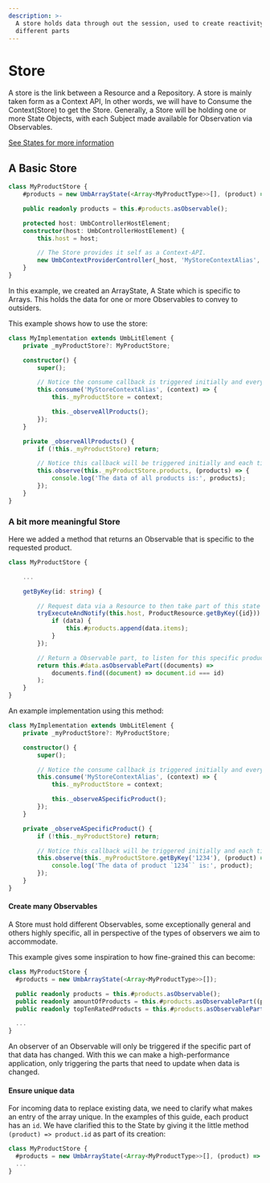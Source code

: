 ```yaml
---
description: >-
  A store holds data through out the session, used to create reactivity across
  different parts
---
```


# Store

A store is the link between a Resource and a Repository. A store is mainly taken form as a Context API, In other words, we will have to Consume the Context(Store) to get the Store. Generally, a Store will be holding one or more State Objects, with each Subject made available for Observation via Observables.

[See States for more information](../states.md)

## A Basic Store

```typescript
class MyProductStore {
	#products = new UmbArrayState(<Array<MyProductType>>[], (product) => product.id);

	public readonly products = this.#products.asObservable();

	protected host: UmbControllerHostElement;
	constructor(host: UmbControllerHostElement) {
		this.host = host;

		// The Store provides it self as a Context-API.
		new UmbContextProviderController(_host, 'MyStoreContextAlias', this);
	}
}
```

In this example, we created an ArrayState, A State which is specific to Arrays. This holds the data for one or more Observables to convey to outsiders.

This example shows how to use the store:

```typescript
class MyImplementation extends UmbLitElement {
	private _myProductStore?: MyProductStore;

	constructor() {
		super();

		// Notice the consume callback is triggered initially and every time the Context is changed.
		this.consume('MyStoreContextAlias', (context) => {
			this._myProductStore = context;

			this._observeAllProducts();
		});
	}

	private _observeAllProducts() {
		if (!this._myProductStore) return;

		// Notice this callback will be triggered initially and each time the products change:
		this.observe(this._myProductStore.products, (products) => {
			console.log('The data of all products is:', products);
		});
	}
}
```

### A bit more meaningful Store

Here we added a method that returns an Observable that is specific to the requested product.

```typescript
class MyProductStore {

	...

	getByKey(id: string) {

		// Request data via a Resource to then take part of this state when received.
		tryExecuteAndNotify(this.host, ProductResource.getByKey({id})).then(({ data }) => {
			if (data) {
				this.#products.append(data.items);
			}
		});

		// Return a Observable part, to listen for this specific product and the future changes of it.
		return this.#data.asObservablePart((documents) =>
			documents.find((document) => document.id === id)
		);
	}
}
```

An example implementation using this method:

```typescript
class MyImplementation extends UmbLitElement {
	private _myProductStore?: MyProductStore;

	constructor() {
		super();

		// Notice the consume callback is triggered initially and every time the Context is changed.
		this.consume('MyStoreContextAlias', (context) => {
			this._myProductStore = context;

			this._observeASpecificProduct();
		});
	}

	private _observeASpecificProduct() {
		if (!this._myProductStore) return;

		// Notice this callback will be triggered initially and each time the specific product change:
		this.observe(this._myProductStore.getByKey('1234'), (product) => {
			console.log('The data of product `1234`` is:', product);
		});
	}
}
```

#### Create many Observables

A Store must hold different Observables, some exceptionally general and others highly specific, all in perspective of the types of observers we aim to accommodate.

This example gives some inspiration to how fine-grained this can become:

```typescript
class MyProductStore {
  #products = new UmbArrayState(<Array<MyProductType>>[]);

  public readonly products = this.#products.asObservable();
  public readonly amountOfProducts = this.#products.asObservablePart((products) => products.length);
  public readonly topTenRatedProducts = this.#products.asObservablePart((products) => products.sort((a, b) => b.rating - a.rating).slice(0, 10));

  ...
}
```

An observer of an Observable will only be triggered if the specific part of that data has changed. With this we can make a high-performance application, only triggering the parts that need to update when data is changed.

#### Ensure unique data

For incoming data to replace existing data, we need to clarify what makes an entry of the array unique. In the examples of this guide, each product has an `id`. We have clarified this to the State by giving it the little method `(product) => product.id` as part of its creation:

```typescript
class MyProductStore {
  #products = new UmbArrayState(<Array<MyProductType>>[], (product) => product.id);
  ...
}
```
